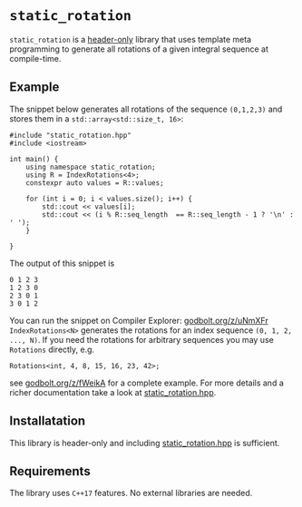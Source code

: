 # `static_rotation`
`static_rotation` is a [header-only](static_rotation.hpp) library that uses template meta programming to generate all rotations of a given integral sequence at compile-time. 

## Example
The snippet below generates all rotations of the sequence `(0,1,2,3)` and stores them in a `std::array<std::size_t, 16>`:
```
#include "static_rotation.hpp"
#include <iostream>

int main() {
    using namespace static_rotation;
    using R = IndexRotations<4>;
    constexpr auto values = R::values;

    for (int i = 0; i < values.size(); i++) {
        std::cout << values[i];
        std::cout << (i % R::seq_length  == R::seq_length - 1 ? '\n' : ' ');
    }

}
```
The output of this snippet is
```
0 1 2 3
1 2 3 0
2 3 0 1
3 0 1 2
```
You can run the snippet on Compiler Explorer: [godbolt.org/z/uNmXFr](https://godbolt.org/z/uNmXFr)
`IndexRotations<N>` generates the rotations for an index sequence `(0, 1, 2, ..., N)`. If you need the rotations for arbitrary sequences you may use `Rotations` directly, e.g.
```
Rotations<int, 4, 8, 15, 16, 23, 42>;
```
see [godbolt.org/z/fWeikA](https://godbolt.org/z/fWeikA) for a complete example.
For more details and a richer documentation take a look at [static_rotation.hpp](static_rotation.hpp).

## Installatation
This library is header-only and including [static_rotation.hpp](static_rotation.hpp) is sufficient.

## Requirements
The library uses `C++17` features. No external libraries are needed.
